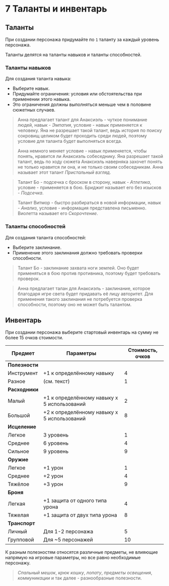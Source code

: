 # 7 Таланты и инвентарь

## Таланты

При создании персонажа придумайте по `1` таланту за каждый уровень персонажа.

Таланты делятся на таланты навыков и таланты способностей.

### Таланты навыков

Для создания таланта навыка:
- Выберите навык.
- Придумайте ограничения: условия или обстоятельства при применении этого навыка.
- Это ограничения должны выполняться меньше чем в половине сюжетных случаев.

>Анна предлагает талант для Анаксиэль - чуткое понимание людей, навык - _Эмпатия_,
>условие - навык применяется к человеку.
>Яна не разрешает такой талант, ведь история по поиску сокровищ целиком будет проходить среди людей,
>поэтому условие для таланта будет выполняться всегда.
>
>Анна немного меняет условие - навык применяется, чтобы понять, нравится ли Анаксиэль собеседнику.
>Яна разрешает такой талант, ведь по ходу сюжета Анаксиэль наверняка захочет понять не только нравится ли она,
>и не только своим собеседникам.
>Анна называет этот талант _Пристальный взгляд_.

>Талант Бо - подсечка с броском в сторону, навык - _Атлетика_, условие - применяется в бою.
>Бриджит называет его без изысков - _Подсечка_.

>Талант Витмор - быстро разбираться в новой информации, навык - _Анализ_, условие - информация представлена письменно.
>Виолетта называет его _Скорочтение_.

### Таланты способностей

Для создания таланта способностей:
- Выберите заклинание.
- Применение этого заклинания должно требовать проверки способности.

>Талант Бо - заклинание захвата ноги землей.
>Оно будет применяться в бою против противника, поэтому будет требовать проверок.

>Анна предлагает талан для Анаксиэль - заклинание, которое благодаря игре света будет придавать её лицу авторитет.
>Для применения такого заклинания не потребуется проверка способности, поэтому оно не может быть талантом.

## Инвентарь

При создании персонажа выберите стартовый инвентарь на сумму не более 15 очков стоимости.

| Предмет        | Параметры                                   | Стоимость, очков |
|----------------|---------------------------------------------|------------------|
| **Полезности** |                                             |                  |
| Инструмент     | +1 к определённому навыку                   | 4                |
| Разное         | (см. текст)                                 | 1                |
| **Расходники** |                                             |                  |
| Малый          | +1 к определённому навыку x 5 использований | 2                |
| Большой        | +2 к определённому навыку x 5 использований | 8                |
| **Исцеление**  |                                             |                  |
| Легкое         | 3 уровень                                   | 1                |
| Среднее        | 6 уровень                                   | 4                |
| Сильное        | 9 уровень                                   | 9                |
| **Оружие**     |                                             |                  |
| Легкое         | +1 урон                                     | 1                |
| Среднее        | +2 урон                                     | 4                |
| Тяжёлое        | +3 урон                                     | 9                |
| **Броня**      |                                             |                  |
| Легкая         | +1 защита от одного типа урона              | 4                |
| Тяжелая        | +1 защита от двух типа урона                | 8                |
| **Транспорт**  |                                             |                  |
| Личный         | Для 1-2 персонажа                           | 5                |
| Групповой      | Для ~5 персонажей                           | 10               |

К разным полезностям относятся различные предметы, не влияющие напрямую на игровые параметры, но все равно необходимые персонажу.

>_Спальный мешок_, _крюк кошку_, _лопату_, _предметы освещения_, _коммуникации_ и так далее - разнообразные полезности.
